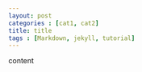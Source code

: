 ```yaml
---
layout: post
categories : [cat1, cat2]
title: title
tags : [Markdown, jekyll, tutorial]
---
```

content
